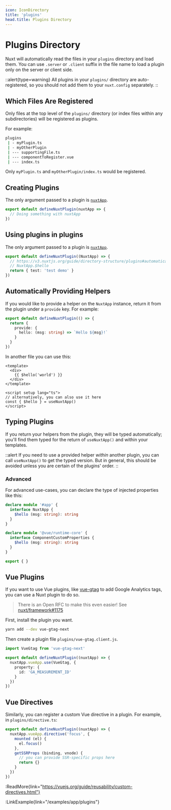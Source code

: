 ```yaml
---
icon: IconDirectory
title: 'plugins'
head.title: Plugins Directory
---
```


# Plugins Directory

Nuxt will automatically read the files in your `plugins` directory and load them. You can use `.server` or `.client` suffix in the file name to load a plugin only on the server or client side.

::alert{type=warning}
All plugins in your `plugins/` directory are auto-registered, so you should not add them to your `nuxt.config` separately.
::

## Which Files Are Registered

Only files at the top level of the `plugins/` directory (or index files within any subdirectories) will be registered as plugins.

For example:

```bash
plugins
 | - myPlugin.ts
 | - myOtherPlugin
 | --- supportingFile.ts
 | --- componentToRegister.vue
 | --- index.ts
```

Only `myPlugin.ts` and `myOtherPlugin/index.ts` would be registered.

## Creating Plugins

The only argument passed to a plugin is [`nuxtApp`](/api/composables/use-nuxt-app).

```ts
export default defineNuxtPlugin(nuxtApp => {
  // Doing something with nuxtApp
})
```

## Using plugins in plugins

The only argument passed to a plugin is [`nuxtApp`](/api/composables/use-nuxt-app).

```ts
export default defineNuxtPlugin((NuxtApp) => {
  // https://v3.nuxtjs.org/guide/directory-structure/plugins#automatically-providing-helpers
  // NuxtApp.$hello
  return { test: 'test demo' }
})
```

## Automatically Providing Helpers

If you would like to provide a helper on the `NuxtApp` instance, return it from the plugin under a `provide` key. For example:

```ts
export default defineNuxtPlugin(() => {
  return {
    provide: {
      hello: (msg: string) => `Hello ${msg}!`
    }
  }
})
```

In another file you can use this:

```vue
<template>
  <div>
    {{ $hello('world') }}
  </div>
</template>

<script setup lang="ts">
// alternatively, you can also use it here
const { $hello } = useNuxtApp()
</script>
```

## Typing Plugins

If you return your helpers from the plugin, they will be typed automatically; you'll find them typed for the return of `useNuxtApp()` and within your templates.

::alert
If you need to use a provided helper _within_ another plugin, you can call `useNuxtApp()` to get the typed version. But in general, this should be avoided unless you are certain of the plugins' order.
::

### Advanced

For advanced use-cases, you can declare the type of injected properties like this:

```ts [index.d.ts]
declare module '#app' {
  interface NuxtApp {
    $hello (msg: string): string
  }
}

declare module '@vue/runtime-core' {
  interface ComponentCustomProperties {
    $hello (msg: string): string
  }
}

export { }
```

## Vue Plugins

If you want to use Vue plugins, like [vue-gtag](https://github.com/MatteoGabriele/vue-gtag) to add Google Analytics tags, you can use a Nuxt plugin to do so.

> There is an Open RFC to make this even easier! See [nuxt/framework#1175](https://github.com/nuxt/framework/discussions/1175)

First, install the plugin you want.

```bash
yarn add --dev vue-gtag-next
```

Then create a plugin file `plugins/vue-gtag.client.js`.

```ts
import VueGtag from 'vue-gtag-next'

export default defineNuxtPlugin((nuxtApp) => {
  nuxtApp.vueApp.use(VueGtag, {
    property: {
      id: 'GA_MEASUREMENT_ID'
    }
  })
})
```

## Vue Directives

Similarly, you can register a custom Vue directive in a plugin. For example, in `plugins/directive.ts`:

```ts
export default defineNuxtPlugin((nuxtApp) => {
  nuxtApp.vueApp.directive('focus', {
    mounted (el) {
      el.focus()
    },
    getSSRProps (binding, vnode) {
      // you can provide SSR-specific props here
      return {}
    }
  })
})
```

:ReadMore{link="https://vuejs.org/guide/reusability/custom-directives.html"}

:LinkExample{link="/examples/app/plugins"}

